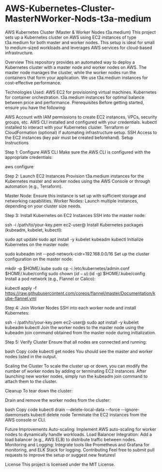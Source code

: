 # AWS-Kubernetes-Cluster-MasterNWorker-Nods-t3a-medium

AWS Kubernetes Cluster (Master & Worker Nodes t3a.medium)
This project sets up a Kubernetes cluster on AWS using EC2 instances of type t3a.medium for both master and worker nodes. This setup is ideal for small to medium-sized workloads and leverages AWS services for cloud-based infrastructure.

Overview
This repository provides an automated way to deploy a Kubernetes cluster with a master node and worker nodes on AWS. The master node manages the cluster, while the worker nodes run the containers that form your application. We use t3a.medium instances for cost-effective performance.

Technologies Used:
AWS EC2 for provisioning virtual machines.
Kubernetes for container orchestration.
t3a.medium instances for optimal balance between price and performance.
Prerequisites
Before getting started, ensure you have the following:

AWS Account with IAM permissions to create EC2 instances, VPCs, security groups, etc.
AWS CLI installed and configured with your credentials.
kubectl installed to interact with your Kubernetes cluster.
Terraform or CloudFormation (optional) if automating infrastructure setup.
SSH Access to the EC2 instances (key pair must be created beforehand).
Setup Instructions


Step 1: Configure AWS CLI
Make sure the AWS CLI is configured with the appropriate credentials:


aws configure


Step 2: Launch EC2 Instances
Provision t3a.medium instances for the Kubernetes master and worker nodes using the AWS Console or through automation (e.g., Terraform).

Master Node: Ensure this instance is set up with sufficient storage and networking capabilities.
Worker Nodes: Launch multiple instances, depending on your cluster size needs.


Step 3: Install Kubernetes on EC2 Instances
SSH into the master node:


ssh -i /path/to/your-key.pem ec2-user@<master-node-ip>
Install Kubernetes packages (kubeadm, kubelet, kubectl):


sudo apt update
sudo apt install -y kubelet kubeadm kubectl
Initialize Kubernetes on the master node:


sudo kubeadm init --pod-network-cidr=192.168.0.0/16
Set up the cluster configuration on the master node:


mkdir -p $HOME/.kube
sudo cp -i /etc/kubernetes/admin.conf $HOME/.kube/config
sudo chown $(id -u):$(id -g) $HOME/.kube/config
Install a pod network (e.g., Flannel or Calico):


kubectl apply -f https://raw.githubusercontent.com/coreos/flannel/master/Documentation/kube-flannel.yml


Step 4: Join Worker Nodes
SSH into each worker node and install Kubernetes:


ssh -i /path/to/your-key.pem ec2-user@<worker-node-ip>
sudo apt install -y kubelet kubeadm kubectl
Join the worker nodes to the master node using the kubeadm join command obtained from the master node during initialization.

Step 5: Verify Cluster
Ensure that all nodes are connected and running:

bash
Copy code
kubectl get nodes
You should see the master and worker nodes listed in the output.

Scaling the Cluster
To scale the cluster up or down, you can modify the number of worker nodes by adding or terminating EC2 instances. After launching new worker nodes, simply run the kubeadm join command to attach them to the cluster.

Cleanup
To tear down the cluster:

Drain and remove the worker nodes from the cluster:

bash
Copy code
kubectl drain <worker-node-name> --delete-local-data --force --ignore-daemonsets
kubectl delete node <worker-node-name>
Terminate the EC2 instances from the AWS console or CLI.

Future Improvements
Auto-scaling: Implement AWS auto-scaling for worker nodes to dynamically handle workloads.
Load Balancer Integration: Add a load balancer (e.g., AWS ELB) to distribute traffic between nodes.
Monitoring and Logging: Integrate tools like Prometheus and Grafana for monitoring, and ELK Stack for logging.
Contributing
Feel free to submit pull requests to improve the setup or suggest new features!

License
This project is licensed under the MIT License.
 
